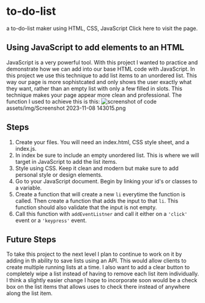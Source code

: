 # to-do-list
a to-do-list maker using HTML, CSS, JavaScript
Click here to visit the page.
## Using JavaScript to add elements to an HTML
JavaScript is a very powerful tool. With this project I wanted to practice and demonstrate how we can add into our base HTML code with JavaScript. In this project we use this technique to add list items to an unordered list. This way our page is more sophistcated and only shows the user exactly what they want, rather than an empty list with only a few filled in slots. This technique makes your page appear more clean and professional. The function I used to achieve this is this: ![screenshot of code]()assets/img/Screenshot 2023-11-08 143015.png
## Steps
1. Create your files. You will need an index.html, CSS style sheet, and a index.js.
2. In index be sure to include an empty unordered list. This is where we will target in JavaScript to add the list items.
3. Style using CSS. Keep it clean and modern but make sure to add personal style or design elements.
4. Go to your JavaScript document. Begin by linking your id's or classes to a variable.
5. Create a function that will create a new `li` everytime the function is called. Then create a function that adds the input to that `li`. This function should also validate that the input is not empty.
6. Call this function with `addEventListner` and call it either on a `'click'` event or a `'keypress'` event.
## Future Steps
To take this project to the next level I plan to continue to work on it by adding in th ability to save lists using an API. This would allow clients to create multiple running lists at a time.  I also want to add a clear button to completely wipe a list instead of having to remove each list item individually.  I think a slightly easier change I hope to incorporate soon would be a check box on the list items that allows uses to check there instead of anywhere along the list item. 
